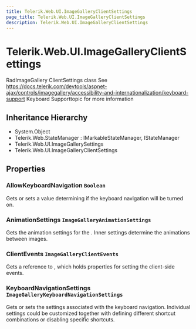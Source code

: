 ```yaml
---
title: Telerik.Web.UI.ImageGalleryClientSettings
page_title: Telerik.Web.UI.ImageGalleryClientSettings
description: Telerik.Web.UI.ImageGalleryClientSettings
---
```


# Telerik.Web.UI.ImageGalleryClientSettings

RadImageGallery ClientSettings class
            See https://docs.telerik.com/devtools/aspnet-ajax/controls/imagegallery/accessibility-and-internationalization/keyboard-support Keyboard Supporttopic for more information

## Inheritance Hierarchy

* System.Object
* Telerik.Web.StateManager : IMarkableStateManager, IStateManager
* Telerik.Web.UI.ImageGallerySettings
* Telerik.Web.UI.ImageGalleryClientSettings

## Properties

###  AllowKeyboardNavigation `Boolean`

Gets or sets a value determining if the  keyboard navigation will be turned on.

###  AnimationSettings `ImageGalleryAnimationSettings`

Gets the animation settings for the .
            Inner settings determine the animations between images.

###  ClientEvents `ImageGalleryClientEvents`

Gets a reference to , which holds
            properties for setting the  client-side events.

###  KeyboardNavigationSettings `ImageGalleryKeyboardNavigationSettings`

Gets or sets the settings associated with the keyboard navigation.
            Individual settings could be customized together with defining different shortcut combinations or disabling specific shortcuts.

